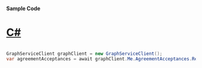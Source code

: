 #### Sample Code
# [C#](#tab/Csharp)

```C#

GraphServiceClient graphClient = new GraphServiceClient();
var agreementAcceptances = await graphClient.Me.AgreementAcceptances.Request().GetAsync();

```